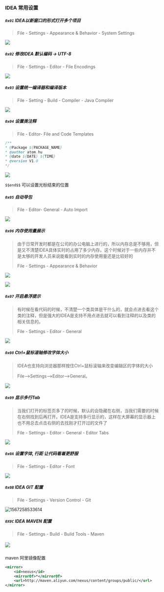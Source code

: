 ### IDEA 常用设置

##### `0x01` **IDEA以新窗口的形式打开多个项目**

> File - Settings - Appearance & Behavior - System Settings

![](http://images.atomblogs.com/atom/20190831215246.png?img)

##### `0x02` 修改IDEA 默认编码 -> UTF-8

> File - Settings - Editor - File Encodings

![](http://images.atomblogs.com/atom/20190831215201.png?img)

##### `0x03` 设置统一编译器和编译版本

> File - Setting - Build - Compiler - Java Compiler

![](http://images.atomblogs.com/atom/20190831215101.png?img)

##### `0x04` 设置类注释

> File - Editor- File and Code Templates

```java
/**
* @Package ${PACKAGE_NAME}
* @author atom.hu
* @date ${DATE} ${TIME}
* @version V1.0
*/
```

![](http://images.atomblogs.com/atom/20190831215008.png?img)



`$$end$$` 可以设置光标结束的位置



##### `0x05` 自动导包

> File - Editor- General - Auto Import

![](http://images.atomblogs.com/atom/20190831214922.png?img)

##### `0x06` 内存使用量展示

> 由于日常开发时都是在公司的办公电脑上进行的，所以内存总是不够用，但是又不清楚IDEA具体实时的占用了多少内存。这个时候对于一些内存并不是太够的开发人员来说能看到实时的内存使用量还是比较好的
>
> File - Settings - Appearance & Behavior

![](http://images.atomblogs.com/atom/20190831214841.png?img)

![](http://images.atomblogs.com/atom/20190831212401.png?img)

##### `0x07` 开启悬浮提示

> 有时候在看代码的时候，不清楚一个类具体是干什么的，就会点进去看这个类的注释，但是强大的IDEA是支持不用点进去就可以看到注释的以及类的相关信息的。
>
> File - Settings - Editor - General

![](http://images.atomblogs.com/atom/20190831214746.png?img)

##### `0x08` Ctrl+鼠标滚轴修改字体大小

> IDEA也支持向浏览器那样按住Ctrl+鼠标滚轴来改变编辑区的字体的大小
>
> File-->Settings-->Editor-->General。

![](http://images.atomblogs.com/atom/20190831214634.png?img)

##### `0x09` 显示多行Tab

> 当我们打开的标签页多了的时候，默认的会隐藏在右侧，当我们需要的时候在右侧找到后再打开。IDEA是支持多行显示的，这样在大屏幕的显示器上也不用总去点击右侧的去找刚才打开过的文件了
>
> File - Settings - Editor - General - Editor Tabs

![](http://images.atomblogs.com/atom/20190831214549.png?img)

##### `0x0A` 设置字体, 行距 让代码看着更舒服

> File - Settings - Editor - Font

![](http://images.atomblogs.com/atom/20190831214436.png?img)

##### `0x0B` IDEA GIT 配置

>  File - Settings - Version Control - Git

![1567258533614](C:\Users\atom.hu\AppData\Roaming\Typora\typora-user-images\1567258533614.png)

##### `0X0C` IDEA MAVEN 配置

> File - Settings - Build - Build Tools - Maven

#####  ![](http://images.atomblogs.com/atom/20190831213722.png?img)

maven 阿里镜像配置

```xml
<mirror>
    <id>nexus</id>
    <mirrorOf>*</mirrorOf> 
    <url>http://maven.aliyun.com/nexus/content/groups/public/</url>
</mirror>
```

